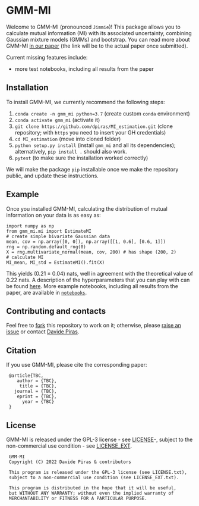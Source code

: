 # GMM-MI 

Welcome to GMM-MI (pronounced ``Jimmie``)! This package allows you to calculate mutual information (MI) with its associated uncertainty, combining Gaussian mixture models (GMMs) and bootstrap. You can read more about GMM-MI [in our paper](https://www.overleaf.com/project/62920145c884448df7e9745c) (the link will be to the actual paper once submitted).

Current missing features include:
- more test notebooks, including all results from the paper

## Installation

To install GMM-MI, we currently recommend the following steps:
1. `conda create -n gmm_mi python=3.7` (create custom `conda` environment) 
2. `conda activate gmm_mi` (activate it)
3. `git clone https://github.com/dpiras/MI_estimation.git` (clone repository; with `https` you need to insert your GH credentials)
4. `cd MI_estimation` (move into cloned folder)
5. `python setup.py install` (install `gmm_mi` and all its dependencies); alternatively, `pip install .` should also work.
6. `pytest` (to make sure the installation worked correctly)

We will make the package `pip` installable once we make the repository public, and update these instructions.

## Example

Once you installed GMM-MI, calculating the distribution of mutual information on your data is as easy as:

    import numpy as np
    from gmm_mi.mi import EstimateMI
    # create simple bivariate Gaussian data
    mean, cov = np.array([0, 0]), np.array([[1, 0.6], [0.6, 1]])
    rng = np.random.default_rng(0)
    X = rng.multivariate_normal(mean, cov, 200) # has shape (200, 2)
    # calculate MI
    MI_mean, MI_std = EstimateMI().fit(X)

This yields (0.21 &pm; 0.04) nats, well in agreement with the theoretical value of 0.22 nats.
A description of the hyperparameters that you can play with can be found [here](https://github.com/dpiras/MI_estimation/blob/main/gmm_mi/gmm_mi.py#L6).
More example notebooks, including all results from the paper, are available in [`notebooks`](https://github.com/dpiras/MI_estimation/blob/main/notebooks).

## Contributing and contacts
Feel free to [fork](https://github.com/dpiras/MI_estimation/fork) this repository to work on it; otherwise, please [raise an issue](https://github.com/dpiras/MI_estimation/issues) or contact [Davide Piras](mailto:d.piras@ucl.ac.uk).

## Citation
If you use GMM-MI, please cite the corresponding paper:

     @article{TBC, 
        author = {TBC},
         title = {TBC},
       journal = {TBC},
        eprint = {TBC},
          year = {TBC}
     }

## License

GMM-MI is released under the GPL-3 license - see [LICENSE](https://github.com/dpiras/MI_estimation/blob/main/LICENSE.txt)-, subject to 
the non-commercial use condition - see [LICENSE_EXT](https://github.com/dpiras/MI_estimation/blob/main/LICENSE_EXT.txt).

     GMM-MI
     Copyright (C) 2022 Davide Piras & contributors

     This program is released under the GPL-3 license (see LICENSE.txt), 
     subject to a non-commercial use condition (see LICENSE_EXT.txt).

     This program is distributed in the hope that it will be useful,
     but WITHOUT ANY WARRANTY; without even the implied warranty of
     MERCHANTABILITY or FITNESS FOR A PARTICULAR PURPOSE.
